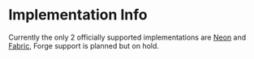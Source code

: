 # Implementation Info

Currently the only 2 officially supported implementations are [Neon](neon/) and [Fabric](fabric/), Forge support is planned but on hold.

